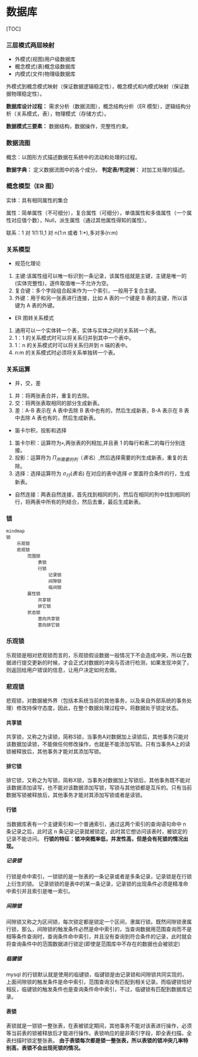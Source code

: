 # 数据库

[TOC]

### 三层模式两层映射

- 外模式(视图)用户级数据库
- 概念模式(表)概念级数据库
- 内模式(文件)物理级数据库

外模式到概念模式映射（保证数据逻辑稳定性），概念模式和内模式映射（保证数据物理稳定性）。

**数据库设计过程：** 需求分析（数据流图），概念结构分析（ER 模型），逻辑结构分析（关系模式，表），物理模式（存储方式）。

**数据模式三要素：** 数据结构，数据操作，完整性约束。

### 数据流图

概念：以图形方式描述数据在系统中的流动和处理的过程。

**数据字典：** 定义数据流图中的各个成分。
**判定表/判定树：** 对加工处理的描述。

### 概念模型（ER 图）

实体：具有相同属性的集合

属性：简单属性（不可细分），复合属性（可细分），单值属性和多值属性（一个属性对应值个数），Null，派生属性（通过其他属性得知的属性）。

联系：1 对 1(1:1),1 对 n(1:n 或者 1:\*),多对多(n:m)

### 关系模型

- 规范化理论

1. 主键:该属性组可以唯一标识到一条记录，该属性组就是主键，主键是唯一的(实体完整性)，逐件取值唯一不允许为空。
2. 复合键：多个字段组合起来作为一个索引，一般用于复合主键。
3. 外键：用于和另一张表进行连接，比如 A 表的一个键是 B 表的主键，所以该键为 A 表的外键。

- ER 图转关系模式

1. 通用可以一个实体转一个表，实体与实体之间的关系转一个表。
2. 1：1 的关系模式时可以将关系归并到其中一个表中。
3. 1：n 的关系模式时可以将关系归并到 n 端的表中。
4. n:m 的关系模式时必须将关系单独转一个表。

### 关系运算

- 并，交，差

1. 并：将两张表合并，重复的去除。
2. 交：将两张表取相同的部分生成新表。
3. 差：A-B 表示在 A 表中去除 B 表中也有的，然后生成新表，B-A 表示在 B 表中去除 A 表也有的，然后生成新表。

- 笛卡尔积，投影和选择

1. 笛卡尔积：运算符为`×`,两张表的列相加,并且表 1 的每行和表二的每行分别连接。
2. 投影：运算符为 $Π_{所需要的列}（表名）$,然后选择需要的列生成新表，重复的去除。
3. 选择：选择运算符为 $\sigma_行(表名)$ 在对应的表中选择 $\sigma$ 里面符合条件的行，生成新表。

- 自然连接：两表自然连接，首先找到相同的列，然后在相同的列中找到相同的行，将两表中所有的列结合，然后去重，最后生成新表。

### 锁

```mermaid
mindmap
锁
    乐观锁
    悲观锁
        范围锁
            表锁
            行锁
                记录锁
                间隙锁
                临间锁
        属性锁
            共享锁
            排它锁
        状态锁
            意向共享锁
            意向排它锁
```

### 乐观锁

乐观锁是相对悲观锁而言的，乐观锁假设数据一般情况下不会造成冲突，所以在数据进行提交更新的时候，才会正式对数据的冲突与否进行检测，如果发现冲突了，则返回给用户错误的信息，让用户决定如何去做。

### 悲观锁

悲观锁，对数据被外界（包括本系统当前的其他事务，以及来自外部系统的事务处理）修改持保守态度，因此，在整个数据处理过程中，将数据处于锁定状态。

#### 共享锁

共享锁，又称之为读锁，简称S锁，当事务A对数据加上读锁后，其他事务只能对该数据加读锁，不能做任何修改操作，也就是不能添加写锁。只有当事务A上的读锁被释放后，其他事务才能对其添加写锁。

#### 排它锁

排它锁，又称之为写锁，简称X锁，当事务对数据加上写锁后，其他事务既不能对该数据添加读写，也不能对该数据添加写锁，写锁与其他锁都是互斥的。只有当前数据写锁被释放后，其他事务才能对其添加写锁或者是读锁。

#### 行锁

当数据库表有一个主键索引和一个普通索引，通过这两个索引的查询语句命中 n 条记录之后，此时这 n 条记录记录就被锁定，此时其它想访问该表时，被锁定的记录不能访问。
**行锁的特征：锁冲突概率低，并发性高，但是会有死锁的情况出现。**

##### 记录锁

行锁是命中索引，一锁锁的是一张表的一条记录或者是多条记录，记录锁是在行锁上衍生的锁。
记录锁锁的是表中的某一条记录，记录锁的出现条件必须是精准命中索引并且索引是唯一索引。

##### 间隙锁

间隙锁又称之为区间锁，每次锁定都是锁定一个区间，隶属行锁。既然间隙锁隶属行锁，那么，间隙锁的触发条件必然是命中索引的，当查询数据用范围查询而不是相等条件查询时，查询条件命中索引，并且没有查询到符合条件的记录，此时就会将查询条件中的范围数据进行锁定(即使是范围库中不存在的数据也会被锁定)

##### 临键锁

mysql 的行锁默认就是使用的临键锁，临键锁是由记录锁和间隙锁共同实现的，上面间隙锁的触发条件是命中索引，范围查询没有匹配到相关记录。而临键锁恰好相反，临键锁的触发条件也是查询条件命中索引，不过，临键锁有匹配到数据库记录。

#### 表锁

表锁就是一锁锁一整张表，在表被锁定期间，其他事务不能对该表进行操作，必须等当前表的锁被释放后才能进行操作。表锁响应的是非索引字段，即全表扫描，全表扫描时锁定整张表。
**由于表锁每次都是锁一整张表，所以表锁的锁冲突几率特别高，表锁不会出现死锁的情况。**
